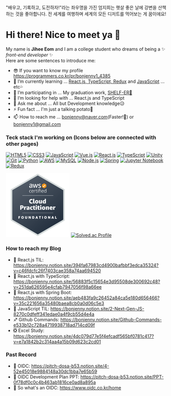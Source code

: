 "배우고, 기록하고, 도전하자!"라는 좌우명을 가진 엄지희는 햇살 좋은 날에 강변을 산책하는 것을 좋아합니다. 전 세계를 여행하며 세계의 모든 디저트를 먹어보는 게 꿈이에요! 

# Hi there! Nice to meet ya 👋

My name is **Jihee Eom** and I am a college student who dreams of being a ✨ _front-end developer_ ✨ \
Here are some sentences to introduce me:

- 😎 If you want to know my profile   https://programmers.co.kr/pr/bonjenny1_4385
- 🌱 I’m currently learning       ... [React.js, TypeScript, Redux](https://bonjenny.notion.site/56883f5c15654e3d95508de300692c48?v=251da626595e4cfab7947056f98a66ee) and [JavaScript](https://bonjenny.notion.site/2-8270c0dfeff341edae0a4f9cb55d4e4a) ... etc💦
- 👯 I’m participating in         ... My graduation work, [SHELF-ER📕](https://bonjenny.notion.site/SHELF-ER-efe7fa28a57244c2a5e02852110ba9e4)
- 🤔 I’m looking for help with    ... React.js and TypeScript
- 💬 Ask me about                 ... All but Development knowledge😥
- ⚡ Fun fact                     ... I'm just a talking potato🥔
- 📫 How to reach me              ... bonjenny@naver.com(Faster!💨) or bonjenny1@gmail.com

### Teck stack I'm working on (Icons below are connected with other pages)
[![HTML5](https://img.shields.io/badge/-HTML5-b30000?style=for-the-badge&logo=html5&logoColor=ffffff)](https://bonjenny.github.io/2020-1JS/hw04/hw04.html)
[![CSS3](https://img.shields.io/badge/-CSS3-007acc?style=for-the-badge&logo=css3)](https://bonjenny.github.io/2021-1movieIntroduce)
[![JavaScript](https://img.shields.io/badge/-JavaScript-%23f7df1c?style=for-the-badge&logo=javascript&logoColor=000000&labelColor=%23f7df1c&color=%23ffce5a)](https://bonjenny.notion.site/2-8270c0dfeff341edae0a4f9cb55d4e4a)
[![Vue.js](https://img.shields.io/badge/-Vue.js-3fba79?style=for-the-badge&logo=vue.js&logoColor=ffffff)](https://bonjenny.github.io/2021-1Vue.js)
[![React.js](https://img.shields.io/badge/-React.js-59d8ff?style=for-the-badge&logo=react&logoColor=000000)](https://github.com/bonjenny/2022-1React.js)
[![TypeScript](https://img.shields.io/badge/-Typescript-3d7ed4?style=for-the-badge&logo=typescript&logoColor=ffffff)](https://github.com/bonjenny/2022-2TypeScript)
[![Unity](https://img.shields.io/badge/-unity-222222?style=for-the-badge&logo=unity&logoColor=ffffff)](https://youtu.be/M3t9VY1HOIk) \
[![Git](https://img.shields.io/badge/-Git-f05032?style=for-the-badge&logo=git&logoColor=ffffff)](https://bonjenny.notion.site/Github-Commands-e533b12c728a4719938718ad714cd09f)
[![Python](https://img.shields.io/badge/-Python-21649c?style=for-the-badge&logo=python&logoColor=ffdb12)](https://youtu.be/t6sMJ7zGdKE)
[![AWS](https://img.shields.io/badge/-AWS-232F3E?style=for-the-badge&logo=AmazonAWS&logoColor=ffffff)](https://www.credly.com/badges/fec7373b-626b-4300-8906-9daabce0efd3/public_url)
[![MySQL](https://img.shields.io/badge/-mysql-487aa1?style=for-the-badge&logo=mysql&logoColor=ffffff)](https://bonjenny.notion.site/MySQL-HW3-23b7a45678b9454e974092fed515cde6)
[![Node.js](https://img.shields.io/badge/-Node.js-43853d?style=for-the-badge&logo=Node.js&logoColor=ffffff)](https://bonjenny.notion.site/7-Node-js-Express-e5ec3716cc28405f98f7ffebc3cf5b64)
[![Spring](https://img.shields.io/badge/-SPRING-81c938?style=for-the-badge&logo=spring&logoColor=white)](https://github.com/bonjenny/2021-2JSP)
[![Jupyter Notebook](https://img.shields.io/badge/-jupyter-eeeeee?style=for-the-badge&logo=jupyter&logoColor=e37100)](https://youtu.be/dCKu4ieMM5g)
[![Redux](https://img.shields.io/badge/-Redux-7f38c7?style=for-the-badge&logo=redux&logoColor=ffffff)](https://bonjenny.notion.site/56883f5c15654e3d95508de300692c48?v=251da626595e4cfab7947056f98a66ee)
<!--![Trophy](https://github-profile-trophy.vercel.app/?username=bonjenny&theme=material-flat&column=8)-->

<!-- ![Jihee's GitHub stats](https://github-readme-stats.vercel.app/api?username=bonjenny&theme=material-palenight&show_icons=true) -->
[<img src="./badge.png" alt="AWS Practitioner Certification Badge" width="200" height="200">](https://www.credly.com/badges/fec7373b-626b-4300-8906-9daabce0efd3/public_url)
[![Solved.ac Profile](http://mazassumnida.wtf/api/generate_badge?boj=bonjenny)](https://solved.ac/bonjenny)
<!-- ![Jihee's Most Used Languages](https://github-readme-stats.vercel.app/api/top-langs/?username=bonjenny&theme=material-palenight&layout=compact) -->

### How to reach my Blog

- 💙 React.js TIL: https://bonjenny.notion.site/394fa67983cd4900bafbbf3edca35324?v=c46fdcfc26f7403cae358a74aa694520
- 💎 React.js with TypeScript: https://bonjenny.notion.site/56883f5c15654e3d95508de300692c48?v=251da626595e4cfab7947056f98a66ee
- 💚 React.js with Spring Boot: https://bonjenny.notion.site/aeb483fa9c26452a84ca5e180d656466?v=35c221656a35480baea8cb0a0d06c5e3
- 💜 JavaScript TIL: https://bonjenny.notion.site/2-Next-Gen-JS-8270c0dfeff341edae0a4f9cb55d4e4a
- ♐ Github Commands: https://bonjenny.notion.site/Github-Commands-e533b12c728a4719938718ad714cd09f
- ❎ Excel Study: https://bonjenny.notion.site/4dc079d77e5f4efcadf565bf0781c417?v=e7a1842b2c314aa4a15b09d623c2cd01

### Past Record

- 🎈 OIDC: https://pitch-dosa-b53.notion.site/4-52e45018e9884148a30dc1bba7e65b59
- 🎈 OIDC Development Plan PPT: https://pitch-dosa-b53.notion.site/PPT-0f78df0c0c4b463ab1816ce0ad8a895a
- 🧨 So what's an OIDC: https://www.oidc.co.kr/home

<!-- 
### Readme Card
[![Readme Card](https://github-readme-stats.vercel.app/api/pin/?username=bonjenny&repo=2021-1Arduino)](https://github.com/bonjenny/2021-1Arduino)
[![Readme Card](https://github-readme-stats.vercel.app/api/pin/?username=bonjenny&repo=2021-2Android)](https://github.com/bonjenny/2021-2Android)
-->
